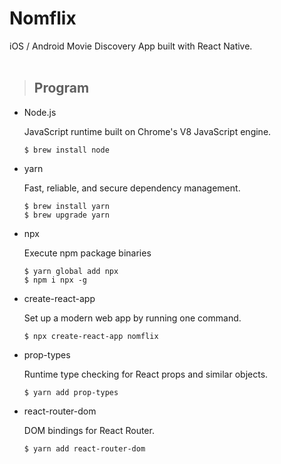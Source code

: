 # Nomflix

iOS / Android Movie Discovery App built with React Native.
<br></br>

> ## Program

- Node.js

  JavaScript runtime built on Chrome's V8 JavaScript engine.

  ```
  $ brew install node
  ```

- yarn

  Fast, reliable, and secure dependency management.

  ```
  $ brew install yarn
  $ brew upgrade yarn
  ```

- npx

  Execute npm package binaries

  ```
  $ yarn global add npx
  $ npm i npx -g
  ```

- create-react-app

  Set up a modern web app by running one command.

  ```
  $ npx create-react-app nomflix
  ```

- prop-types

  Runtime type checking for React props and similar objects.

  ```
  $ yarn add prop-types
  ```

- react-router-dom

  DOM bindings for React Router.

  ```
  $ yarn add react-router-dom
  ```
